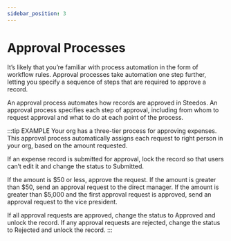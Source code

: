 ```yaml
---
sidebar_position: 3
---
```


# Approval Processes

It’s likely that you’re familiar with process automation in the form of workflow rules. Approval processes take automation one step further, letting you specify a sequence of steps that are required to approve a record.

An approval process automates how records are approved in Steedos. An approval process specifies each step of approval, including from whom to request approval and what to do at each point of the process.

:::tip EXAMPLE
Your org has a three-tier process for approving expenses. This approval process automatically assigns each request to right person in your org, based on the amount requested.

If an expense record is submitted for approval, lock the record so that users can’t edit it and change the status to Submitted.

If the amount is $50 or less, approve the request. If the amount is greater than $50, send an approval request to the direct manager. If the amount is greater than $5,000 and the first approval request is approved, send an approval request to the vice president.

If all approval requests are approved, change the status to Approved and unlock the record. If any approval requests are rejected, change the status to Rejected and unlock the record.
:::

<!-- 
---
title: 批准过程
description: 相比工作流规则，批准过程在自动化处理方面更进一步，让您可以指定批准该类记录所必需经历的审批步骤序列。还可以指定在各个时间点、各个审批步骤的自动处理操作。
---

## 什么是批准过程？

批准过程的处理逻辑如下图所示：

 ![批准过程](https://console.steedos.cn/api/files/images/fgRxtFHifbmSKRwA4)

以付款为例，处理过程可能包括：

* 付款记录提交批准时，记录将被锁定，这时用户无法修改它。同时，应将该付款记录的状态修改为“已提交”。
* 不同情形下，审批的过程可能有所区别。如果付款金额为 500元及以下，则无需审批、直接获准；如果付款金额高于 500元，向部门经理发送批准请求；如果付款金额高于5000元，部门经理批准后，还需向分管副总发送批准请求。
* 如果付款申请得到了所有人的批准，则该付款记录的状态会更改为“已批准”，同时解锁记录。如果付款申请未获批准，则该付款记录的状态会更改为“已拒绝”，同时解锁记录。


### 批准的限制和注意事项

在您通过批准过程自动化某些操作之前，应注意相关限制和注意事项。

因为用户无法了解当他们单击提交待批准时将触发哪个批准过程，用户需要熟悉每个批准过程的条件以及每个批准过程的任务。如果记录不符合输入条件或者他们不是任何批准过程的允许提交者，华炎魔方会显示出错。


**配置批准时的注意事项**

当创建或编辑批准过程时，谨记批准如何兼容工作流规则等功能。在您开始之前，绘制出您的批准过程步骤。

* 批准条件

在批准条件中，请勿引用如：NOW()等解析随机值的表达式。这样，如果需要重新评估条件，则每次会以相同方式评估记录。

* 批准中的字段更新操作

为批准操作执行的字段更新不会触发工作流规则或者授权过程。

* 预期错误

考虑审查批准错误的内容。这样，您可以预测常见问题和配置您的批准过程，减小错误发生的可能性。


**设置批准人时的注意事项**

当您为特定的批准步骤指定批准人，应谨记一些事情。

（1）具有以下权限的用户可以响应批准请求。

* “修改所有数据”权限
* 对象的“修改所有”权限

（2）确保所分配的批准人有权读取批准请求的记录。例如，不能查看费用记录的用户无法查看费用批准请求。

（3）可让用户手动选择批准人的批准过程也会让用户将自己选为批准人。

（4）你可以在单一步骤中向相同用户多次分配批准请求。但是，系统只向该用户发送一个请求。


**管理批准时的注意事项**

当维护现有批准过程（包括启用或删除它们）时应谨记一些东西。

（1）管理权限 具有其中一些权限的用户被视为批准管理员。

* 指定对象的修改所有对象级别权限
* 修改所有数据用户权限 批准管理员可以：
* 批准或拒绝等待批准的请求，无需作为批准过程的一部分。
* 编辑已锁定以待批准的记录。

（2）启用批准过程

* 批准过程必须至少具有一个步骤，您才能启用它。
* 在您启用批准过程之前，请先测试它。
* 启用批准过程后，您无法添加、删除或更改步骤的顺序或更改拒绝或跳过行为，即便该过程无效。

（3）删除批准过程 删除批准过程之前：

* 确保其已停用。
* 删除与其相关联的等待批准请求。


**相关术语**

与批准过程相关的术语如下，请参考。


* **批准操作** 执行批准过程时系统自动执行的批准操作，例如锁定记录、更新相关字段。
* **批准过程** 批准过程用于配置记录如何在华炎魔方中批准。批准过程会指定批准的每个步骤，包括请求批准发起对象和过程中每个时间点或环节需要采取的操作。
* **批准通知** 批准通知是应用程序通知，用于通知相关处理人，记录已提交待批准。
* **批准步骤** 批准步骤定了一个特殊的批准过程的所有批准环节。每个步骤会决定哪些记录可以转到该步骤以及分配批准请求的处理人。

  第一步指定如果记录不前进到该步骤时应如何处理。后来的步骤指定如果批准人拒绝该请求会怎样。
* **分配的批准人** 分配的批准人是负责响应某批准请求的用户。
* **重新分配批准人** 重新分配批准人是由分配的批准人重新指定处理批准请求的人员。
* **初始提交操作** 当用户第一次提交记录以待时，发生初始提交操作。默认情况下，记录被锁定。
* **最终批准操作** 在完成所有必需批准时实施最终批准操作。
* **最终拒绝操作** 当批准人拒绝请求并转为最终拒绝状态时发生最终拒绝操作。
* **批准过程实例（申请单）** 批准过程实例代表批准过程的一个实例。每次记录提交待批准时，都会创建一个新的批准过程实例。
* **批准过程实例节点（签核历程）** 批准过程实例节点代表批准过程步骤的一个实例。记录每次在批准过程中输入一个步骤时，系统均会创建过程实例节点。当记录不满足步骤条件时或批准过程实例在未输入步骤的情况下完成，则系统不会创建过程实例节点。
* **调回操作** 当提交的批准请求被调回时，发生调回操作。默认情况下，记录解除锁定。
* **记录锁定** 记录锁定防止用户编辑记录（无论字段级安全或共享设置如何）。默认情况下，华炎魔方锁定等待批准的记录。只有管理员可以编辑锁定的记录。


## 设置批准过程

如果批准是适合您业务流程的自动化工具，请遵循以下步骤为您的组织创建新的批准。

 ![设置批准过程](https://console.steedos.cn/api/files/images/ABF7quYjqn5wNiwta)

* 在“设置”-“流程自动化”中选择“批准过程”，点击新建。
* 为批准过程输入API名称和显示名称。
* 选择要应用该批准过程的对象。
* 依次输入序号：当对象上有多个符合条件的批准过程时，只会触发序号最小的批准过程。
* 输入您的指定条目条件：输入评估结果为“真”值的公式。当公式返回“真”值时，会触发该批准过程执行后续设置的操作。
* 设置记录可编辑性属性：
  * **仅管理员可在批准过程中编辑记录**：默认唯一选项。
* 允许提交人取消申请时请勾选按钮。
* 设置批准过程自动操作的锁定记录，以及对应的字段更新，完成后点击保存。
* 新建批准过程成功后，点击显示名称进入详情页，在页面底部向批准过程添加批准步骤。

### 指定条目条件

如果你希望所有记录都通过批准过程，可在指定条目条件中输入1=1。如果只考虑特定记录类型，可输入进入的条件或公式。当提交的记录满足条件或公式，则可进入该批准过程。

**示例**

只有折扣批准截止日期小于 30 天时，该公式才允许记录进入该批准过程。

```javascript
(discount_approvalDate < (closeDate - 30)
```

只有审批状态instance_state为草稿、拒绝或取消时，当前记录才会出现“提请批准”的按钮。

```javascript
ISPICKVAL(instance_state, 'draft') || ISPICKVAL(instance_state, 'rejected') || ISPICKVAL(instance_state, 'terminated') 
```


### 编辑锁定的记录

记录提交等待批准时，它将被锁定，以防止用户在批准过程中编辑该记录。只有管理员可以编辑在该批准过程中被锁定的记录。

 ![锁定记录](https://console.steedos.cn/api/files/images/Divj39TEFgJyhbsw6)

### 批准过程的自动操作

当发生操作时，每个批准过程都会组织到操作组中，例如初始提交。若要将自动操作添加到批准过程，确定要将其添加到哪个操作组中。

 ![自动操作](https://console.steedos.cn/api/files/images/6FmjDAyJvchooP949)

1. **初始提交** 用户第一次提交记录以待批准。默认操作：记录锁(锁定)
2. **批准步骤批准** 已针对记录提供该步骤的所有必要批准。默认操作：无
3. **批准步骤拒绝** 批准人拒绝该步骤的请求。默认操作：无
4. **最终批准** 已针对记录提供所有必要批准。默认操作：记录锁(锁定)
5. **最终拒绝** 批准人拒绝该请求，它转至最终拒绝状态。默认操作：记录锁(解锁)
6. **调回** 调回提交的批准请求。默认操作：记录锁(解锁）

## 添加批准步骤

**控制批准步骤**

通过设置步骤标准控制哪些记录作为批准步骤的一部分。您还可以指定不符合步骤标准时如何处理记录。

### 标准选项

如果所有记录都通过该批准步骤，选择 所有记录均应进入此步骤。

 ![所有记录进入此步骤](https://console.steedos.cn/api/files/images/atrhkTqfw6KF2jfEF)

如果仅特定类型的记录应进入此过程，请选择如果满足以下条件，则进入此步骤...，然后输入需满足的条件。

 ![满足条件进入此步骤](https://console.steedos.cn/api/files/images/bBa4tLHNrCpBueHny)

如果不满足条件，则：

* 批准记录：批准请求，执行所有最终批准操作。
* 拒绝记录：拒绝请求，执行所有最终拒绝操作。
* 转到下一步： 跳过此步骤并转到下一步。只有当这是以后的步骤时可用。

当您在第一步应用该选项时，谨记：

* 如果记录不符合任何随后步骤的标准，记录会被拒绝。
* 如果您删除以后的所有步骤，华炎魔方会拒绝该记录。 当您在其他步骤中应用该选项时，谨记：
* 如果您删除以后的所有步骤，华炎魔方会结束该过程。


### 分配批准人

指定在该步骤中将批准请求发送给谁。


### 序号

当同时有多个符合条件的批准步骤时，只会触发序号最小的批准步骤。

### 选择分配的批准人

指定将批准分配给谁。

 ![手动选择批准人](https://console.steedos.cn/api/files/images/yhJRjSCfjsGdjLG4r)

* 允许提交人手动选择批准人（默认值)：提示用户选择下一个批准人。
* 自动分配至批准人： 分配批准请求到指定用户、指定审批角色、指定审批岗位、指定相关用户字段处理。

### 选择多个批准人

只有当选中自动分配至批准人时可用。

* 基于首次回复的批准或拒绝：

批准请求的第一个响应决定批准记录还是拒绝记录。

 ![基于首次回复](https://console.steedos.cn/api/files/images/2dNX5SCoXWZpw7PRu)

* 要求所有选定批准人的一致批准：

只有在每个人都选择批准时记录才被批准。如果任何批准人拒绝请求，批准请求都会被拒绝。

 ![一致批准](https://console.steedos.cn/api/files/images/H7qeZPYujoZyuwxNz)

* 重新分配的批准人也可批准该请求：

批准人重新分配的批准人不能再次分配批准请求；他们只能批准或拒绝它们。


### 指定拒绝行为

配置批准人拒绝请求后的结果。

* 执行所有拒绝操作：即使已经批准之前的步骤，仍然能拒绝请求。执行此步骤中指定的所有拒绝操作以及所有最终拒绝操作。

 ![最终拒绝](https://console.steedos.cn/api/files/images/PmwvEM9J9Szgsvt3o)

* 仅执行此步骤的拒绝操作：拒绝请求，将批准请求返回前一个批准人。执行为此步骤指定的所有拒绝操作。

 ![返回一步](https://console.steedos.cn/api/files/images/tJd3TaG3hXdxvwJoN)


###*选择自动批准人

通过以下选项之一设置下个批准人。

* 提交人手动指定用户来批准所有批准请求。

自动分配至批准人：

 ![指定批准人](https://console.steedos.cn/api/files/images/fPPZo4KygcYt87nBo)

* 指定用户处理
* 指定审批角色
* 指定审批岗位
* 指定相关用户字段

## 启用批准过程

在为批准过程创建至少一个步骤后，启用该过程。

 ![启用](https://console.steedos.cn/api/files/images/ZjpmhDf7Y7CmpGJsY)

1. 进入批准流程，选择需启用的批准过程。
2. 确保配置正确。
3. 点击最右边的倒三角框，选择启用。


## 使用批准过程

您的管理员可以设置批准过程，可让您和其他用户提交记录进行批准，从而产生批准请求。


### 提交记录以待批准

 ![提请批准](https://console.steedos.cn/api/files/images/cNrz3YkahYHpNXKPc)

对记录具有读取权限，您可以直接从记录中提交记录以待批准。

* **转至您希望提交以待批准的记录。**
* **确保准备提交。** 在提交待批准记录之前，记录必须满足活动批准过程的条件。如果您不确定要求满足哪些条件，请咨询您的管理员。
* **提交批准。** 如果批准过程适用于记录，会自动开始批准过程。该按钮在提交记录后不可用。


### 撤销批准请求

 ![调回批准](https://console.steedos.cn/api/files/images/6zcCZ2uKyAs28qyxu)

如果您提交了记录以待批准，但是突然需要更新记录中的信息，可以调回批准请求。然而，您能否调回批准请求取决于您的管理员如何配置批准过程来处理提交的记录。 撤销批准请求所需用户权限需对记录具有读取权限。

* 转至与批准请求有关的记录的详细页面。
* 在批准历史相关列表中，调回批准请求。


### 回应批准请求

 ![回应批准](https://console.steedos.cn/api/files/images/adEo3YS7ALe8FL373)

您收到批准请求时，通过批准、拒绝或重新分配进行回应。

## 批准历史

 ![](https://console.steedos.cn/api/files/images/nr9mWrXH5sGzYR3ei)

若要跟踪批准流程中的记录，查看其批准历史相关列表。

* 已提交：记录已提交待批准。
* 待处理：记录已提交待批准，正在等待批准或拒绝。
* 已批准：记录已批准。
* 已拒绝：记录已被拒绝。
* 已重新分配：记录已提交待批准，但被分配至其他批准人。
* 已调回：提交记录用于批准，但是从批准过程调回。
 -->
